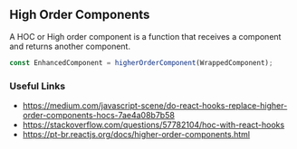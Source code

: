 ## High Order Components
A HOC or High order component is a function that receives a component and returns another component.
```ts
const EnhancedComponent = higherOrderComponent(WrappedComponent);
```
### Useful Links

- https://medium.com/javascript-scene/do-react-hooks-replace-higher-order-components-hocs-7ae4a08b7b58
- https://stackoverflow.com/questions/57782104/hoc-with-react-hooks
- https://pt-br.reactjs.org/docs/higher-order-components.html